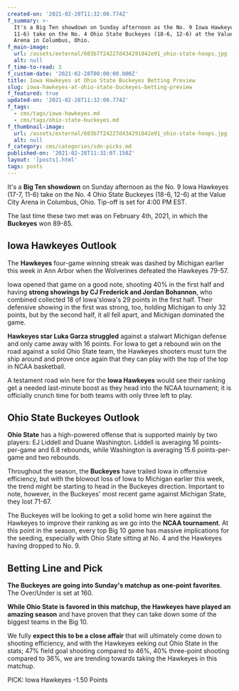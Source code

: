 ```yaml
---
created-on: '2021-02-28T11:32:00.774Z'
f_summary: >-
  It's a Big Ten showdown on Sunday afternoon as the No. 9 Iowa Hawkeyes (17-7,
  11-6) take on the No. 4 Ohio State Buckeyes (18-6, 12-6) at the Value City
  Arena in Columbus, Ohio.
f_main-image:
  url: /assets/external/603b7f24227d434291842e91_ohio-state-hoops.jpg
  alt: null
f_time-to-read: 3
f_custom-date: '2021-02-28T00:00:00.000Z'
title: Iowa Hawkeyes at Ohio State Buckeyes Betting Preview
slug: iowa-hawkeyes-at-ohio-state-buckeyes-betting-preview
f_featured: true
updated-on: '2021-02-28T11:32:00.774Z'
f_tags:
  - cms/tags/iowa-hawkeyes.md
  - cms/tags/ohio-state-buckeyes.md
f_thumbnail-image:
  url: /assets/external/603b7f24227d434291842e91_ohio-state-hoops.jpg
  alt: null
f_category: cms/categories/sdn-picks.md
published-on: '2021-02-28T11:32:07.158Z'
layout: '[posts].html'
tags: posts
---
```


It's a **Big Ten showdown** on Sunday afternoon as the No. 9 Iowa Hawkeyes (17-7, 11-6) take on the No. 4 Ohio State Buckeyes (18-6, 12-6) at the Value City Arena in Columbus, Ohio. Tip-off is set for 4:00 PM EST.

The last time these two met was on February 4th, 2021, in which the **Buckeyes** won 89-85.

Iowa Hawkeyes Outlook
---------------------

The **Hawkeyes** four-game winning streak was dashed by Michigan earlier this week in Ann Arbor when the Wolverines defeated the Hawkeyes 79-57.

Iowa opened that game on a good note, shooting 40% in the first half and having **strong showings by CJ Frederick and Jordan Bohannon**, who combined collected 18 of Iowa'sIowa's 29 points in the first half. Their defensive showing in the first was strong, too, holding Michigan to only 32 points, but by the second half, it all fell apart, and Michigan dominated the game.

**Hawkeyes star Luka Garza struggled** against a stalwart Michigan defense and only came away with 16 points. For Iowa to get a rebound win on the road against a solid Ohio State team, the Hawkeyes shooters must turn the ship around and prove once again that they can play with the top of the top in NCAA basketball.

A testament road win here for the **Iowa Hawkeyes** would see their ranking get a needed last-minute boost as they head into the NCAA tournament; it is officially crunch time for both teams with only three left to play.

Ohio State Buckeyes Outlook
---------------------------

**Ohio State** has a high-powered offense that is supported mainly by two players: EJ Liddell and Duane Washington. Liddell is averaging 16 points-per-game and 6.8 rebounds, while Washington is averaging 15.6 points-per-game and two rebounds.

Throughout the season, the **Buckeyes** have trailed Iowa in offensive efficiency, but with the blowout loss of Iowa to Michigan earlier this week, the trend might be starting to head in the Buckeyes direction. Important to note, however, in the Buckeyes' most recent game against Michigan State, they lost 71-67.

The Buckeyes will be looking to get a solid home win here against the Hawkeyes to improve their ranking as we go into the **NCAA tournament**. At this point in the season, every top Big 10 game has massive implications for the seeding, especially with Ohio State sitting at No. 4 and the Hawkeyes having dropped to No. 9.

Betting Line and Pick
---------------------

**The Buckeyes are going into Sunday's matchup as one-point favorites**. The Over/Under is set at 160.

**While Ohio State is favored in this matchup, the Hawkeyes have played an amazing season** and have proven that they can take down some of the biggest teams in the Big 10.

We fully **expect this to be a close affair** that will ultimately come down to shooting efficiency, and with the Hawkeyes eeking out Ohio State in the stats; 47% field goal shooting compared to 46%, 40% three-point shooting compared to 36%, we are trending towards taking the Hawkeyes in this matchup.

PICK: Iowa Hawkeyes -1.50 Points

‍
